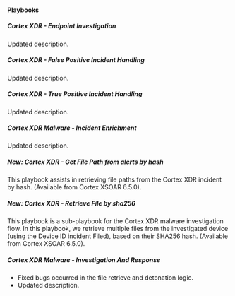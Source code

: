 
#### Playbooks
##### Cortex XDR - Endpoint Investigation
Updated description.

##### Cortex XDR - False Positive Incident Handling
Updated description.

##### Cortex XDR - True Positive Incident Handling
Updated description.

##### Cortex XDR Malware - Incident Enrichment
Updated description.

##### New: Cortex XDR - Get File Path from alerts by hash
This playbook assists in retrieving file paths from the Cortex XDR incident by hash. (Available from Cortex XSOAR 6.5.0).

##### New: Cortex XDR - Retrieve File by sha256
This playbook is a sub-playbook for the Cortex XDR malware investigation flow. In this playbook, we retrieve multiple files from the investigated device (using the Device ID incident Filed), based on their SHA256 hash. (Available from Cortex XSOAR 6.5.0).

##### Cortex XDR Malware - Investigation And Response
- Fixed bugs occurred in the file retrieve and detonation logic.
- Updated description.
